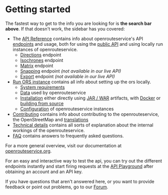 # Getting started


The fastest way to get to the info you are looking for is **the search bar above**. If that doesn't work, the sidebar has you covered:

* The [API Reference](api-reference/) contains info about openrouteservice's API [endpoints](api-reference/endpoints/) and usage, both for using the [public API](https://openrouteservice.org/dev/#/api-docs) and using locally run instances of openrouteservice.
  * [Directions](api-reference/endpoints/directions/) endpoint
  * [Isochrones](api-reference/endpoints/isochrones/) endpoint
  * [Matrix](api-reference/endpoints/matrix/) endpoint
  * [Snapping](api-reference/endpoints/snapping/) endpoint _(not available in our live API)_
  * [Export](api-reference/endpoints/export/) endpoint _(not available in our live API)_
* [Run ORS instance](run-instance/) contains all info about setting up the ors locally. 
  * [System requirements](run-instance/system-requirements)
  * [Data](run-instance/data) used by openrouteservice
  * [Installation](run-instance/installation/) either directly using [JAR / WAR](run-instance/installation/running-jar-war) artifacts, with [Docker](run-instance/installation/running-with-docker) or [building from source](run-instance/installation/building-from-source)
  * [Configuration](run-instance/configuration/) of openrouteservice instances
* [Contributing](contributing/) contains info about contributing to the openrouteservice, the OpenStreetMap and [translations](contributing/contributing-translations)
* [Technical details](technical-details/) contains all sorts of explanation about the internal workings of the openrouteservice.
* [FAQ](frequently-asked-questions) contains answers to frequently asked questions.

For a more general overview, visit our documentation at [openrouteservice.org](https://openrouteservice.org).

For an easy and interactive way to test the api, you can try out the different endpoints instantly and start firing requests at the [API Playground](https://openrouteservice.org/dev/#/api-docs) after obtaining an account and an API key. 

If you have questions that aren't answered here, or you want to provide feedback or point out problems, go to our [Forum](https://ask.openrouteservice.org).
